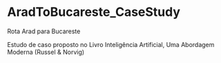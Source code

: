 # AradToBucareste_CaseStudy
Rota Arad para Bucareste

Estudo de caso proposto no Livro Inteligência Artificial, Uma Abordagem Moderna (Russel & Norvig)
